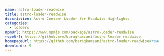 ```yaml
---
name: astro-loader-readwise
title: astro-loader-readwise
description: Astro Content Loader for Readwise Highlights
categories:
  - loaders
npmUrl: https://www.npmjs.com/package/astro-loader-readwise
repoUrl: https://github.com/baraqkamsani/astro-loader-readwise
homepageUrl: https://github.com/baraqkamsani/astro-loader-readwise#readme
downloads: 9
---
```

